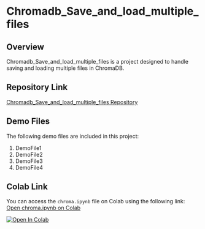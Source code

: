 # Chromadb_Save_and_load_multiple_files

## Overview
Chromadb_Save_and_load_multiple_files is a project designed to handle saving and loading multiple files in ChromaDB.

## Repository Link
[Chromadb_Save_and_load_multiple_files Repository](https://github.com/ashishpatel26/Chromadb_Save_and_load_multiple_files)

## Demo Files
The following demo files are included in this project:
1. DemoFile1
2. DemoFile2
3. DemoFile3
4. DemoFile4

## Colab Link
You can access the `chroma.ipynb` file on Colab using the following link:
[Open chroma.ipynb on Colab](https://colab.research.google.com/github/ashishpatel26/Chromadb_Save_and_load_multiple_files/blob/main/chroma.ipynb)

[![Open In Colab](https://colab.research.google.com/assets/colab-badge.svg)](https://colab.research.google.com/github/ashishpatel26/Chromadb_Save_and_load_multiple_files/blob/main/chroma.ipynb)

